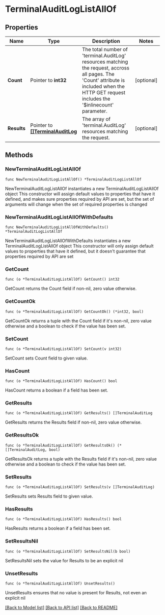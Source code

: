 # TerminalAuditLogListAllOf

## Properties

Name | Type | Description | Notes
------------ | ------------- | ------------- | -------------
**Count** | Pointer to **int32** | The total number of &#39;terminal.AuditLog&#39; resources matching the request, accross all pages. The &#39;Count&#39; attribute is included when the HTTP GET request includes the &#39;$inlinecount&#39; parameter. | [optional] 
**Results** | Pointer to [**[]TerminalAuditLog**](TerminalAuditLog.md) | The array of &#39;terminal.AuditLog&#39; resources matching the request. | [optional] 

## Methods

### NewTerminalAuditLogListAllOf

`func NewTerminalAuditLogListAllOf() *TerminalAuditLogListAllOf`

NewTerminalAuditLogListAllOf instantiates a new TerminalAuditLogListAllOf object
This constructor will assign default values to properties that have it defined,
and makes sure properties required by API are set, but the set of arguments
will change when the set of required properties is changed

### NewTerminalAuditLogListAllOfWithDefaults

`func NewTerminalAuditLogListAllOfWithDefaults() *TerminalAuditLogListAllOf`

NewTerminalAuditLogListAllOfWithDefaults instantiates a new TerminalAuditLogListAllOf object
This constructor will only assign default values to properties that have it defined,
but it doesn't guarantee that properties required by API are set

### GetCount

`func (o *TerminalAuditLogListAllOf) GetCount() int32`

GetCount returns the Count field if non-nil, zero value otherwise.

### GetCountOk

`func (o *TerminalAuditLogListAllOf) GetCountOk() (*int32, bool)`

GetCountOk returns a tuple with the Count field if it's non-nil, zero value otherwise
and a boolean to check if the value has been set.

### SetCount

`func (o *TerminalAuditLogListAllOf) SetCount(v int32)`

SetCount sets Count field to given value.

### HasCount

`func (o *TerminalAuditLogListAllOf) HasCount() bool`

HasCount returns a boolean if a field has been set.

### GetResults

`func (o *TerminalAuditLogListAllOf) GetResults() []TerminalAuditLog`

GetResults returns the Results field if non-nil, zero value otherwise.

### GetResultsOk

`func (o *TerminalAuditLogListAllOf) GetResultsOk() (*[]TerminalAuditLog, bool)`

GetResultsOk returns a tuple with the Results field if it's non-nil, zero value otherwise
and a boolean to check if the value has been set.

### SetResults

`func (o *TerminalAuditLogListAllOf) SetResults(v []TerminalAuditLog)`

SetResults sets Results field to given value.

### HasResults

`func (o *TerminalAuditLogListAllOf) HasResults() bool`

HasResults returns a boolean if a field has been set.

### SetResultsNil

`func (o *TerminalAuditLogListAllOf) SetResultsNil(b bool)`

 SetResultsNil sets the value for Results to be an explicit nil

### UnsetResults
`func (o *TerminalAuditLogListAllOf) UnsetResults()`

UnsetResults ensures that no value is present for Results, not even an explicit nil

[[Back to Model list]](../README.md#documentation-for-models) [[Back to API list]](../README.md#documentation-for-api-endpoints) [[Back to README]](../README.md)



